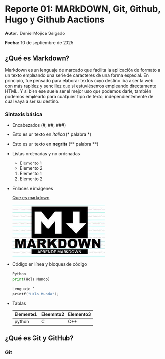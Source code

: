 # Reporte 01: MARkDOWN, Git, Github, Hugo y Github Aactions

**Autor:** Daniel Mojica Salgado

**Fceha:** 10 de septiembre de 2025

## ¿Qué es Markdown?

Markdown es un lenguaje de marcado que facilita la aplicación de formato a un texto empleando una serie de caracteres de una forma especial. En principio, fue pensado para elaborar textos cuyo destino iba a ser la web con más rapidez y sencillez que si estuviésemos empleando directamente HTML. Y si bien ese suele ser el mejor uso que podemos darle, también podemos emplearlo para cualquier tipo de texto, independientemente de cual vaya a ser su destino.

### Sintaxis básica

- Encabezados (#, ##, ###)
- Esto es un texto en *italica* (* palabra *)
- Esto es un texto en **negrita** (** palabra **)
- Listas ordenadas y no ordenadas
  - Elemento 1
  - Elemento 2
  
  1. Elemento 1
  1. Elemento 2
  
- Enlaces e imágenes

    [Que es markdown](https://www.genbeta.com/guia-de-inicio/que-es-markdown-para-que-sirve-y-como-usarlo)

    ![markdown](markdown.jpeg)
- Código en línea y bloques de código

    ```python
    Python
    print(Hola Mundo)
    ```

    ```C
    Lenguaje C
    printf("Hola Mundo");
    ```

- Tablas

    |Elemento1|Eleemnto2|Elemento3|
    | - | - | - |
    |python|C|C++|

## ¿Qué es Git y GitHub?

### Git

